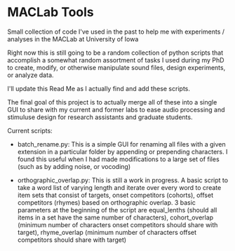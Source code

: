 # MACLab Tools
Small collection of code I've used in the past to help me with experiments / analyses
in the MACLab at University of Iowa

Right now this is still going to be a random collection of python scripts that accomplish 
a somewhat random assortment of tasks I used during my PhD to create, modify, or otherwise
manipulate sound files, design experiments, or analyze data.

I'll update this Read Me as I actually find and add these scripts.

The final goal of this project is to actually merge all of these into a single GUI
to share with my current and former labs to ease audio processing and stimuluse design
for research assistants and graduate students.

Current scripts:
- batch_rename.py: This is a simple GUI for renaming all files with a given extension
in a particular folder by appending or prepending characters. I found this useful when
I had made modifications to a large set of files (such as by adding noise, or vocoding)

- orthographic_overlap.py: This is still a work in progress. A basic script to take a 
word list of varying length and iterate over every word to create item sets that
consist of targets, onset competitors (cohorts), offset competitors (rhymes) based
on orthographic overlap. 3 basic parameters at the beginning of the script are 
equal_lenths (should all items in a set have the same number of characters),
cohort_overlap (minimum number of characters onset competitors should share with target),
rhyme_overlap (minimum number of characters offset competitors should share with target)